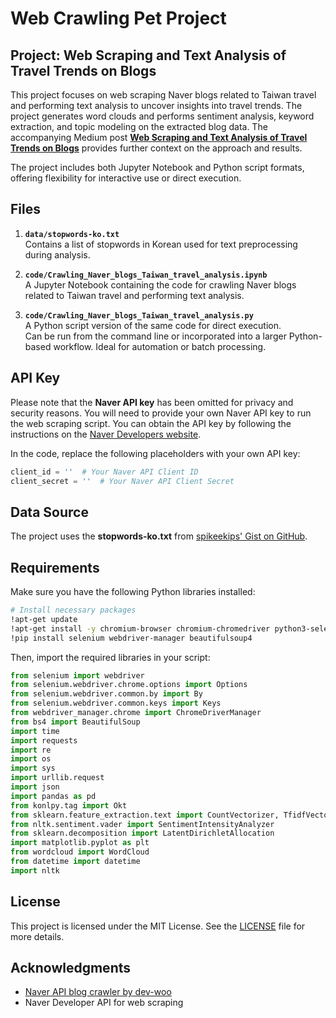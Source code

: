 # Web Crawling Pet Project

## Project: Web Scraping and Text Analysis of Travel Trends on Blogs

This project focuses on web scraping Naver blogs related to Taiwan travel and performing text analysis to uncover insights into travel trends. The project generates word clouds and performs sentiment analysis, keyword extraction, and topic modeling on the extracted blog data. The accompanying Medium post [**Web Scraping and Text Analysis of Travel Trends on Blogs**](https://medium.com/) provides further context on the approach and results.

The project includes both Jupyter Notebook and Python script formats, offering flexibility for interactive use or direct execution.

## Files

1. **`data/stopwords-ko.txt`**  
   Contains a list of stopwords in Korean used for text preprocessing during analysis.

2. **`code/Crawling_Naver_blogs_Taiwan_travel_analysis.ipynb`**  
   A Jupyter Notebook containing the code for crawling Naver blogs related to Taiwan travel and performing text analysis.  
   
3. **`code/Crawling_Naver_blogs_Taiwan_travel_analysis.py`**  
   A Python script version of the same code for direct execution.  
   Can be run from the command line or incorporated into a larger Python-based workflow. Ideal for automation or batch processing.

## API Key

Please note that the **Naver API key** has been omitted for privacy and security reasons. You will need to provide your own Naver API key to run the web scraping script. You can obtain the API key by following the instructions on the [Naver Developers website](https://developers.naver.com/).

In the code, replace the following placeholders with your own API key:

```python
client_id = ''  # Your Naver API Client ID
client_secret = ''  # Your Naver API Client Secret
```

## Data Source

The project uses the **stopwords-ko.txt** from [spikeekips' Gist on GitHub](https://gist.github.com/spikeekips/40eea22ef4a89f629abd87eed535ac6a).

## Requirements

Make sure you have the following Python libraries installed:

```bash
# Install necessary packages
!apt-get update
!apt-get install -y chromium-browser chromium-chromedriver python3-selenium
!pip install selenium webdriver-manager beautifulsoup4
```

Then, import the required libraries in your script:

```python
from selenium import webdriver
from selenium.webdriver.chrome.options import Options
from selenium.webdriver.common.by import By
from selenium.webdriver.common.keys import Keys
from webdriver_manager.chrome import ChromeDriverManager
from bs4 import BeautifulSoup
import time
import requests
import re
import os
import sys
import urllib.request
import json
import pandas as pd
from konlpy.tag import Okt
from sklearn.feature_extraction.text import CountVectorizer, TfidfVectorizer
from nltk.sentiment.vader import SentimentIntensityAnalyzer
from sklearn.decomposition import LatentDirichletAllocation
import matplotlib.pyplot as plt
from wordcloud import WordCloud
from datetime import datetime
import nltk
```

## License

This project is licensed under the MIT License. See the [LICENSE](https://github.com/KwonNayeon/medium-post-projects/blob/main/LICENSE) file for more details.

## Acknowledgments

- [Naver API blog crawler by dev-woo](https://developer-woo.tistory.com/60#google_vignette)
- Naver Developer API for web scraping